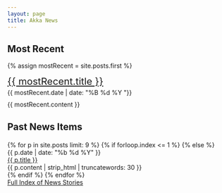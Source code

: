 ```yaml
---
layout: page
title: Akka News
---
```


<div class="row">
	<div class="span8">
		<h2>Most Recent</h2>
		{% assign mostRecent = site.posts.first %} 
		<div class="news-title" style="font-size: 22px; padding-top: 14px; padding-bottom: 4px;"><a href="{{ mostRecent.url }}">{{ mostRecent.title }}</a></div>
		<div class="news-date">{{ mostRecent.date | date: "%B %d %Y "}}</div>
		<div class="news-body" style="padding-top: 10px;">{{ mostRecent.content }}</div>
	</div>
	<div class="span4">
		<h2 style="margin-bottom: 20px;">Past News Items</h2>
		{% for p in site.posts limit: 9 %}
			{% if forloop.index <= 1 %}
			{% else %}
				<div class="news-item">
					<div class="news-date">{{ p.date | date: "%b %d %Y" }}</div>
					<div class="news-title"><a href="{{ site.baseurl }}{{ p.url }}">{{ p.title }}</a></div>
					<div class="news-body">{{ p.content | strip_html | truncatewords: 30 }}</div>
				</div>			
			{% endif %}
		{% endfor %}		
		<div class="centered"><a href="{{ site.baseurl }}/news/all-news.html">Full Index of News Stories</a></div>
	</div>
</div>